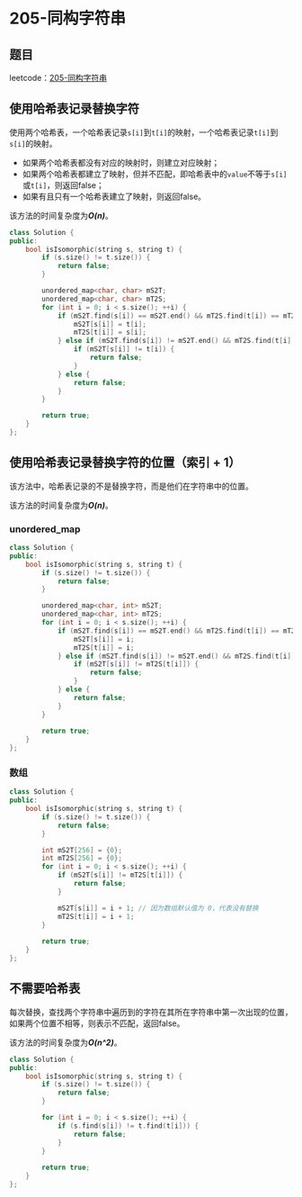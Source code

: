# 205-同构字符串

## 题目

leetcode：[205-同构字符串](https://leetcode-cn.com/problems/isomorphic-strings/)

## 使用哈希表记录替换字符

使用两个哈希表，一个哈希表记录`s[i]`到`t[i]`的映射，一个哈希表记录`t[i]`到`s[i]`的映射。

- 如果两个哈希表都没有对应的映射时，则建立对应映射；
- 如果两个哈希表都建立了映射，但并不匹配，即哈希表中的`value`不等于`s[i]`或`t[i]`，则返回false；
- 如果有且只有一个哈希表建立了映射，则返回false。

该方法的时间复杂度为***O(n)***。

```c++
class Solution {
public:
    bool isIsomorphic(string s, string t) {
        if (s.size() != t.size()) {
            return false;
        }

        unordered_map<char, char> mS2T;
        unordered_map<char, char> mT2S;
        for (int i = 0; i < s.size(); ++i) {
            if (mS2T.find(s[i]) == mS2T.end() && mT2S.find(t[i]) == mT2S.end()) { // 没有替换过
                mS2T[s[i]] = t[i];
                mT2S[t[i]] = s[i];
            } else if (mS2T.find(s[i]) != mS2T.end() && mT2S.find(t[i]) != mT2S.end()) {
                if (mS2T[s[i]] != t[i]) {
                    return false;
                }
            } else {
                return false;
            }
        }

        return true;
    }
};
```

## 使用哈希表记录替换字符的位置（索引 + 1）

该方法中，哈希表记录的不是替换字符，而是他们在字符串中的位置。

该方法的时间复杂度为***O(n)***。

### unordered_map

```c++
class Solution {
public:
    bool isIsomorphic(string s, string t) {
        if (s.size() != t.size()) {
            return false;
        }

        unordered_map<char, int> mS2T;
        unordered_map<char, int> mT2S;
        for (int i = 0; i < s.size(); ++i) {
            if (mS2T.find(s[i]) == mS2T.end() && mT2S.find(t[i]) == mT2S.end()) {
                mS2T[s[i]] = i;
                mT2S[t[i]] = i;
            } else if (mS2T.find(s[i]) != mS2T.end() && mT2S.find(t[i]) != mT2S.end()) {
                if (mS2T[s[i]] != mT2S[t[i]]) {
                    return false;
                }
            } else {
                return false;
            }
        }
        
        return true;
    }
};
```

### 数组

```c++
class Solution {
public:
    bool isIsomorphic(string s, string t) {
        if (s.size() != t.size()) {
            return false;
        }

        int mS2T[256] = {0};
        int mT2S[256] = {0};
        for (int i = 0; i < s.size(); ++i) {
            if (mS2T[s[i]] != mT2S[t[i]]) {
                return false;
            }

            mS2T[s[i]] = i + 1; // 因为数组默认值为 0，代表没有替换
            mT2S[t[i]] = i + 1;
        }
        
        return true;
    }
};
```

## 不需要哈希表

每次替换，查找两个字符串中遍历到的字符在其所在字符串中第一次出现的位置，如果两个位置不相等，则表示不匹配，返回false。

该方法的时间复杂度为***O(n^2)***。

```c++
class Solution {
public:
    bool isIsomorphic(string s, string t) {
        if (s.size() != t.size()) {
            return false;
        }

        for (int i = 0; i < s.size(); ++i) {
            if (s.find(s[i]) != t.find(t[i])) {
                return false;
            }
        }
        
        return true;
    }
};
```

